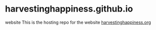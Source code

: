 # harvestinghappiness.github.io
website
This is the hosting repo for the website [harvestinghappiness.org](http://harvestinghappiness.org)
